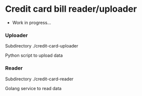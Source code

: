 # Credit card bill reader/uploader

- Work in progress...

### Uploader
Subdirectory ./credit-card-uploader

Python script to upload data

### Reader
Subdirectory ./credit-card-reader

Golang service to read data